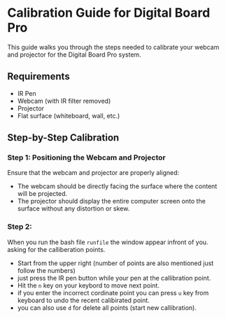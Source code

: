 # Calibration Guide for Digital Board Pro

This guide walks you through the steps needed to calibrate your webcam and projector for the Digital Board Pro system.

## Requirements

- IR Pen
- Webcam (with IR filter removed)
- Projector
- Flat surface (whiteboard, wall, etc.)

## Step-by-Step Calibration

### Step 1: Positioning the Webcam and Projector
Ensure that the webcam and projector are properly aligned:
- The webcam should be directly facing the surface where the content will be projected.
- The projector should display the entire computer screen onto the surface without any distortion or skew.
### Step 2:

When you run the bash file `runfile` the window appear infront of you. asking for the calliberation points.
- Start from the upper right (number of points are also mentioned just follow the numbers)
- just press the IR pen button while your pen at the callibration point.
- Hit the `n` key on your keybord to move next point.
- if you enter the incorrect cordinate point you can press `u` key from keyboard to undo the recent calibirated point.
- you can also use `d` for delete all points (start new callibration).
